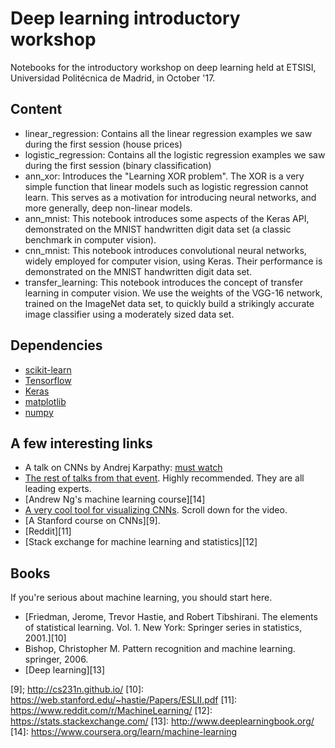 # Deep learning introductory workshop
Notebooks for the introductory workshop on deep learning held at ETSISI, Universidad Politécnica de Madrid, in October '17.

## Content
* linear_regression: Contains all the linear regression examples we saw during the first session (house prices)
* logistic_regression: Contains all the logistic regression examples we saw during the first session (binary classification)
* ann_xor: Introduces the "Learning XOR problem". The XOR is a very simple function that linear models such as logistic regression cannot learn. This serves as a motivation for introducing neural networks, and more generally, deep non-linear models.
* ann_mnist: This notebook introduces some aspects of the Keras API, demonstrated on the MNIST handwritten digit data set (a classic benchmark in computer vision).
* cnn_mnist: This notebook introduces convolutional neural networks, widely employed for computer vision, using Keras. Their performance is demonstrated on the MNIST handwritten digit data set.
* transfer_learning: This notebook introduces the concept of transfer learning in computer vision. We use the weights of the VGG-16 network, trained on the ImageNet data set, to quickly build a strikingly accurate image classifier using a moderately sized data set.
  

## Dependencies
* [scikit-learn][1]
* [Tensorflow][2]
* [Keras][3]
* [matplotlib][4]
* [numpy][5]

## A few interesting links
* A talk on CNNs by Andrej Karpathy: [must watch][6]
* [The rest of talks from that event][7]. Highly recommended. They are all leading experts.
* [Andrew Ng's machine learning course][14]
* [A very cool tool for visualizing CNNs][8]. Scroll down for the video.
* [A Stanford course on CNNs][9].
* [Reddit][11]
* [Stack exchange for machine learning and statistics][12]

## Books
If you're serious about machine learning, you should start here.
* [Friedman, Jerome, Trevor Hastie, and Robert Tibshirani. The elements of statistical learning. Vol. 1. New York: Springer series in statistics, 2001.][10]
* Bishop, Christopher M. Pattern recognition and machine learning. springer, 2006.
* [Deep learning][13]

[1]: http://scikit-learn.org/stable/
[2]: https://www.tensorflow.org/
[3]: https://keras.io/
[4]: https://matplotlib.org/
[5]: http://www.numpy.org/
[6]: https://www.youtube.com/watch?v=u6aEYuemt0M
[7]: https://www.youtube.com/watch?v=zij_FTbJHsk&list=PLWtzrfzH7gsfxTs8neTRJDXuqAn7qeV4E
[8]: http://yosinski.com/deepvis
[9]; http://cs231n.github.io/
[10]: https://web.stanford.edu/~hastie/Papers/ESLII.pdf
[11]: https://www.reddit.com/r/MachineLearning/
[12]: https://stats.stackexchange.com/
[13]: http://www.deeplearningbook.org/
[14]: https://www.coursera.org/learn/machine-learning
